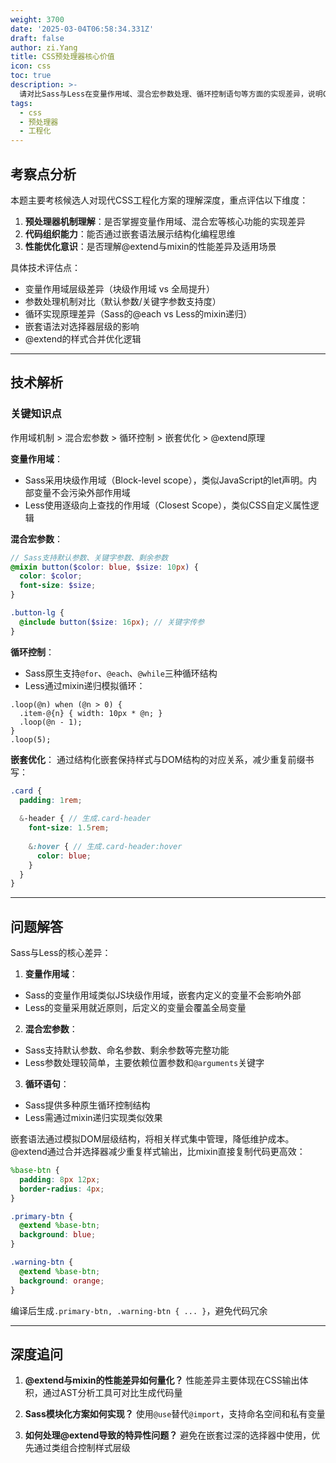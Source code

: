 ```yaml
---
weight: 3700
date: '2025-03-04T06:58:34.331Z'
draft: false
author: zi.Yang
title: CSS预处理器核心价值
icon: css
toc: true
description: >-
  请对比Sass与Less在变量作用域、混合宏参数处理、循环控制语句等方面的实现差异，说明CSS预处理器如何通过嵌套语法提升代码可维护性，并演示使用@extend实现样式复用的性能优化方案。
tags:
  - css
  - 预处理器
  - 工程化
---
```


## 考察点分析

本题主要考核候选人对现代CSS工程化方案的理解深度，重点评估以下维度：
1. **预处理器机制理解**：是否掌握变量作用域、混合宏等核心功能的实现差异
2. **代码组织能力**：能否通过嵌套语法展示结构化编程思维
3. **性能优化意识**：是否理解@extend与mixin的性能差异及适用场景

具体技术评估点：
- 变量作用域层级差异（块级作用域 vs 全局提升）
- 参数处理机制对比（默认参数/关键字参数支持度）
- 循环实现原理差异（Sass的@each vs Less的mixin递归）
- 嵌套语法对选择器层级的影响
- @extend的样式合并优化逻辑

---

## 技术解析

### 关键知识点
作用域机制 > 混合宏参数 > 循环控制 > 嵌套优化 > @extend原理

**变量作用域**：
- Sass采用块级作用域（Block-level scope），类似JavaScript的let声明。内部变量不会污染外部作用域
- Less使用逐级向上查找的作用域（Closest Scope），类似CSS自定义属性逻辑

**混合宏参数**：
```scss
// Sass支持默认参数、关键字参数、剩余参数
@mixin button($color: blue, $size: 10px) {
  color: $color;
  font-size: $size;
}

.button-lg {
  @include button($size: 16px); // 关键字传参
}
```

**循环控制**：
- Sass原生支持`@for`、`@each`、`@while`三种循环结构
- Less通过mixin递归模拟循环：
```less
.loop(@n) when (@n > 0) {
  .item-@{n} { width: 10px * @n; }
  .loop(@n - 1);
}
.loop(5);
```

**嵌套优化**：
通过结构化嵌套保持样式与DOM结构的对应关系，减少重复前缀书写：
```scss
.card {
  padding: 1rem;
  
  &-header { // 生成.card-header
    font-size: 1.5rem;
    
    &:hover { // 生成.card-header:hover
      color: blue;
    }
  }
}
```

---

## 问题解答

Sass与Less的核心差异：
1. **变量作用域**：
- Sass的变量作用域类似JS块级作用域，嵌套内定义的变量不会影响外部
- Less的变量采用就近原则，后定义的变量会覆盖全局变量

2. **混合宏参数**：
- Sass支持默认参数、命名参数、剩余参数等完整功能
- Less参数处理较简单，主要依赖位置参数和`@arguments`关键字

3. **循环语句**：
- Sass提供多种原生循环控制结构
- Less需通过mixin递归实现类似效果

嵌套语法通过模拟DOM层级结构，将相关样式集中管理，降低维护成本。@extend通过合并选择器减少重复样式输出，比mixin直接复制代码更高效：

```scss
%base-btn {
  padding: 8px 12px;
  border-radius: 4px;
}

.primary-btn {
  @extend %base-btn;
  background: blue;
}

.warning-btn {
  @extend %base-btn; 
  background: orange;
}
```
编译后生成`.primary-btn, .warning-btn { ... }`，避免代码冗余

---

## 深度追问

1. **@extend与mixin的性能差异如何量化？**
   性能差异主要体现在CSS输出体积，通过AST分析工具可对比生成代码量

2. **Sass模块化方案如何实现？**
   使用`@use`替代`@import`，支持命名空间和私有变量

3. **如何处理@extend导致的特异性问题？**
   避免在嵌套过深的选择器中使用，优先通过类组合控制样式层级